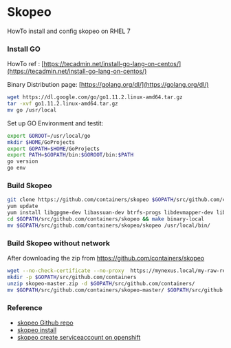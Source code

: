 # Skopeo
HowTo install and config skopeo on RHEL 7

### Install GO

HowTo ref : [https://tecadmin.net/install-go-lang-on-centos/](https://tecadmin.net/install-go-lang-on-centos/)

Binary Distribution page: [https://golang.org/dl/](https://golang.org/dl/)

```bash
wget https://dl.google.com/go/go1.11.2.linux-amd64.tar.gz
tar -xvf go1.11.2.linux-amd64.tar.gz
mv go /usr/local
```

Set up GO Environment and testit:

```bash
export GOROOT=/usr/local/go
mkdir $HOME/GoProjects
export GOPATH=$HOME/GoProjects
export PATH=$GOPATH/bin:$GOROOT/bin:$PATH
go version
go env
```

### Build Skopeo

```bash
git clone https://github.com/containers/skopeo $GOPATH/src/github.com/containers/skopeo
yum update
yum install libgpgme-dev libassuan-dev btrfs-progs libdevmapper-dev libostree-dev
cd $GOPATH/src/github.com/containers/skopeo && make binary-local
mv $GOPATH/src/github.com/containers/skopeo/skopeo /usr/local/bin/
```

### Build Skopeo without network
After downloading the zip from https://github.com/containers/skopeo
```bash
wget --no-check-certificate --no-proxy  https://mynexus.local/my-raw-repo/skopeo-master.zip
mkdir -p $GOPATH/src/github.com/containers
unzip skopeo-master.zip -d $GOPATH/src/github.com/containers/
mv $GOPATH/src/github.com/containers/skopeo-master/ $GOPATH/src/github.com/containers/skopeo/
```

### Reference

* [skopeo Github repo](https://github.com/containers/skopeo)
* [skopeo install](https://github.com/containers/skopeo/blob/master/README.md)
* [skopeo create serviceaccount on openshift](https://github.com/nmasse-itix/OpenShift-Examples/tree/master/Using-Skopeo)
